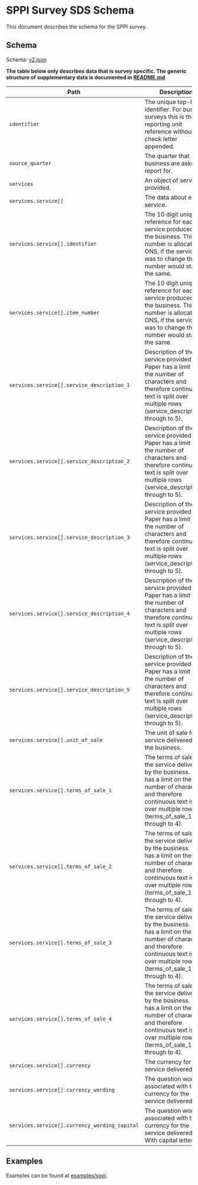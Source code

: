 # SPPI Survey SDS Schema

This document describes the schema for the SPPI survey.

## Schema

Schema: [v2.json](/schemas/sppi/v2.json)

**The table below only describes data that is survey specific. The generic structure of supplementary data is documented in [README.md](/docs/README.md)**

| Path                                          | Description                                                                                                                                                                                          | Mandatory |
|-----------------------------------------------|------------------------------------------------------------------------------------------------------------------------------------------------------------------------------------------------------|-----------|
| `identifier`                                  | The unique top-level identifier. For business surveys this is the reporting unit reference without the check letter appended.                                                                        | Yes       |
| `source_quarter`                              | The quarter that business are asked to report for.                                                                                                                                                   | Yes       |
| `services`                                    | An object of services provided.                                                                                                                                                                      | Yes       |
| `services.service[]`                          | The data about each service.                                                                                                                                                                         | Yes       |
| `services.service[].identifier`               | The 10 digit unique reference for each service produced by the business. This number is allocated by ONS, if the service was to change the number would stay the same.                               | Yes       |
| `services.service[].item_number`              | The 10 digit unique reference for each service produced by the business. This number is allocated by ONS, if the service was to change the number would stay the same.                               | Yes       |
| `services.service[].service_description_1`    | Description of the service provided. Paper has a limit on the number of characters and therefore continuous text is split over multiple rows (service_description_1 through to 5).                   | Yes       |
| `services.service[].service_description_2`    | Description of the service provided. Paper has a limit on the number of characters and therefore continuous text is split over multiple rows (service_description_1 through to 5).                   | No        |
| `services.service[].service_description_3`    | Description of the service provided. Paper has a limit on the number of characters and therefore continuous text is split over multiple rows (service_description_1 through to 5).                   | No        |
| `services.service[].service_description_4`    | Description of the service provided. Paper has a limit on the number of characters and therefore continuous text is split over multiple rows (service_description_1 through to 5).                   | No        |
| `services.service[].service_description_5`    | Description of the service provided. Paper has a limit on the number of characters and therefore continuous text is split over multiple rows (service_description_1 through to 5).                   | No        |
| `services.service[].unit_of_sale`             | The unit of sale for the service delivered by the business.                                                                                                                                          | No        |
| `services.service[].terms_of_sale_1`          | The terms of sale for the service delivered by the business. Paper has a limit on the number of characters and therefore continuous text is split over multiple rows (terms_of_sale_1 through to 4). | No        |
| `services.service[].terms_of_sale_2`          | The terms of sale for the service delivered by the business. Paper has a limit on the number of characters and therefore continuous text is split over multiple rows (terms_of_sale_1 through to 4). | No        |
| `services.service[].terms_of_sale_3`          | The terms of sale for the service delivered by the business. Paper has a limit on the number of characters and therefore continuous text is split over multiple rows (terms_of_sale_1 through to 4). | No        |
| `services.service[].terms_of_sale_4`          | The terms of sale for the service delivered by the business. Paper has a limit on the number of characters and therefore continuous text is split over multiple rows (terms_of_sale_1 through to 4). | No        |
| `services.service[].currency`                 | The currency for the service delivered.                                                                                                                                                              | Yes       |
| `services.service[].currency_wording`         | The question wording associated with the currency for the service delivered.                                                                                                                         | Yes       |
| `services.service[].currency_wording_capital` | The question wording associated with the currency for the service delivered. With capital letter.                                                                                                    | Yes       |

## Examples

Examples can be found at [examples/sppi](../examples/sppi).